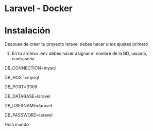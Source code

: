 # Laravel - Docker

# Instalación
Despues de crear tu proyecto laravel debes hacer unos ajustes primero
1. En tu archivo .env debes hacer asignar el nombre de la BD, usuario, contraseña
  
  DB_CONNECTION=mysql
  
  DB_HOST=mysql
  
  DB_PORT=3306
  
  DB_DATABASE=laravel
  
  DB_USERNAME=laravel
  
  DB_PASSWORD=laravel
  
  
  
  
  Hola mundo
   ```sh
   ```
